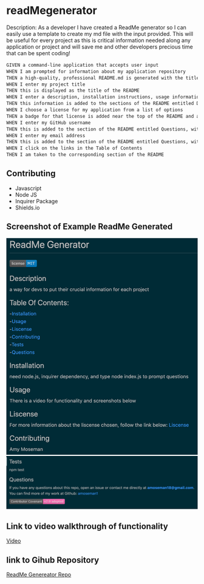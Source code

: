 # readMegenerator

Description:
As a developer I have created a ReadMe generator so I can easily use a template to create my md file with the input provided. This will be useful for every project as this is critical information needed along any application or project and will save me and other developers precious time that can be spent coding!

```md
GIVEN a command-line application that accepts user input
WHEN I am prompted for information about my application repository
THEN a high-quality, professional README.md is generated with the title of my project and sections entitled Description, Table of Contents, Installation, Usage, License, Contributing, Tests, and Questions
WHEN I enter my project title
THEN this is displayed as the title of the README
WHEN I enter a description, installation instructions, usage information, contribution guidelines, and test instructions
THEN this information is added to the sections of the README entitled Description, Installation, Usage, Contributing, and Tests
WHEN I choose a license for my application from a list of options
THEN a badge for that license is added near the top of the README and a notice is added to the section of the README entitled License that explains which license the application is covered under
WHEN I enter my GitHub username
THEN this is added to the section of the README entitled Questions, with a link to my GitHub profile
WHEN I enter my email address
THEN this is added to the section of the README entitled Questions, with instructions on how to reach me with additional questions
WHEN I click on the links in the Table of Contents
THEN I am taken to the corresponding section of the README
```

## Contributing
- Javascript
- Node JS
- Inquirer Package
- Shields.io

## Screenshot of Example ReadMe Generated

![screenshot](Develop/screenshot.png) ![screenshot2](Develop/screenshot2.png)

## Link to video walkthrough of functionality

[Video](https://drive.google.com/file/d/1p-z-CQ6DTk9A_LtdoGCWrc-JwXa_cbRu/view)

## link to Gihub Repository

[ReadMe Genereator Repo](https://github.com/amoseman1/readMegenerator)
